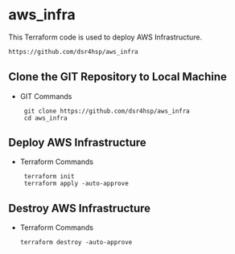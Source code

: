 # aws_infra
This Terraform code is used to deploy AWS Infrastructure.

```sh
https://github.com/dsr4hsp/aws_infra
```

## Clone the GIT Repository to Local Machine
- GIT Commands
  ```
   git clone https://github.com/dsr4hsp/aws_infra
   cd aws_infra
  ```

## Deploy AWS Infrastructure
- Terraform Commands 
  ```
   terraform init
   terraform apply -auto-approve
  ```
  
## Destroy AWS Infrastructure
- Terraform Commands 
  ```
  terraform destroy -auto-approve
  ```
